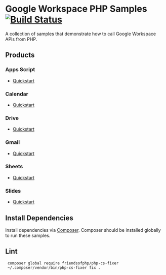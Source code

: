 # Google Workspace PHP Samples [![Build Status](https://travis-ci.org/googleworkspace/php-samples.svg?branch=master)](https://travis-ci.org/googleworkspace/php-samples)

A collection of samples that demonstrate how to call Google Workspace APIs from PHP.

## Products

### Apps Script

- [Quickstart](https://developers.google.com/apps-script/api/quickstart/php)

### Calendar

- [Quickstart](https://developers.google.com/google-apps/calendar/quickstart/php)

### Drive

- [Quickstart](https://developers.google.com/drive/v3/web/quickstart/php)

### Gmail

- [Quickstart](https://developers.google.com/gmail/api/quickstart/php)

### Sheets

- [Quickstart](https://developers.google.com/sheets/api/quickstart/php)

### Slides

- [Quickstart](https://developers.google.com/slides/quickstart/php)

## Install Dependencies

Install dependencies via [Composer](https://getcomposer.org/doc/00-intro.md#globally).
Composer should be installed globally to run these samples.

## Lint

```
 composer global require friendsofphp/php-cs-fixer
 ~/.composer/vendor/bin/php-cs-fixer fix .
 ```
